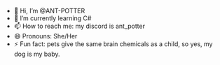 - 👋 Hi, I’m @ANT-POTTER
- 🌱 I’m currently learning C#
- 📫 How to reach me: my discord is ant_potter
- 😄 Pronouns: She/Her
- ⚡ Fun fact: pets give the same brain chemicals as a child, so yes, my dog is my baby.

<!---
ANT-POTTER/ANT-POTTER is a ✨ special ✨ repository because its `README.md` (this file) appears on your GitHub profile.
You can click the Preview link to take a look at your changes.
--->
